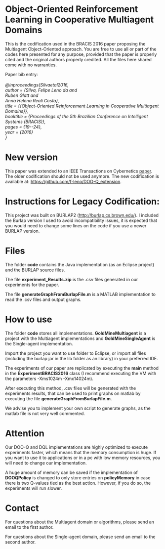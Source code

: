 # Object-Oriented Reinforcement Learning in Cooperative Multiagent Domains
This is the codification used in the BRACIS 2016 paper proposing the Multiagent Object-Oriented approach. You are free to use all or part of the codes here presented for any purpose, provided that the paper is properly cited and the original authors properly credited. All the files here shared come with no warranties.

Paper bib entry: <br><br>
<i>
 @inproceedings{Silvaetal2016,<br>
  author    = {Silva, Felipe Leno da and <br>
  			  Ruben Glatt and <br>
               Anna Helena Reali Costa},<br>
  title     = {{Object-Oriented Reinforcement Learning in Cooperative Multiagent Domains}},<br>
  booktitle = {Proceedings of the 5th Brazilian Conference on Intelligent Systems (BRACIS)},<br>
  pages     = {19--24},<br>
  year      = {2016}<br>
 }
 </i>
 <br>
 
# New version
This paper was extended to an IEEE Transactions on Cybernetics <a href=http://ieeexplore.ieee.org/document/8241448/>paper</a>. The older codification should not be used anymore. The new codification is available at: https://github.com/f-leno/DOO-Q_extension.


# Instructions for Legacy Codification:
This project was built on BURLAP2 (http://burlap.cs.brown.edu/). I included the Burlap version I used to avoid incompatibility issues, it is expected that you would need to change some lines on the code if you use a newer BURLAP version.

# Files
The folder <b>code</b> contains the Java implementation (as an Eclipse project) and the BURLAP source files.

The file <b>experiment_Results.zip</b> is the .csv files generated in our experiments for the paper.

The file <b>generateGraphFromBurlapFile.m</b> is a MATLAB implementation to read the .csv files and output graphs.

# How to use

The folder <b>code</b> stores all implementations. <b>GoldMineMultiagent</b> is a project with the Multiagent implementations and <b>GoldMineSingleAgent</b> is the Single-agent implementation. 

Import the project you want to use folder to Eclipse, or import all files (including the burlap jar in the lib folder as an library) in your preferred IDE.

The experiments of our paper are replicated by executing the <b>main</b> method in the <b>ExperimentBRACIS2016</b> class (I recommend executing the VM with the parameters -Xms1024m -Xmx14024m). 

After executing this method, .csv files will be generated with the experiments results, that can be used to print graphs on matlab by executing the file <b>generateGraphFromBurlapFile.m</b>.

We advise you to implement your own script to generate graphs, as the matlab file is not very well commented.

# Attention
Our DOO-Q and DQL implementations are highly optimized to execute experiments faster, which means that the memory consumption is huge. If you want to use it to applications or in a pc with low memory resources, you will need to change our implementation.

A huge amount of memory can be saved if the implementation of <b>DOOQPolicy</b> is changed to only store entries on <b>policyMemory</b> in case there is two Q-values tied as the best action. However, if you do so, the experiments will run slower.


# Contact

For questions about the Multiagent domain or algorithms, please send an email to the first author.

For questions about the Single-agent domain, please send an email to the second author.
